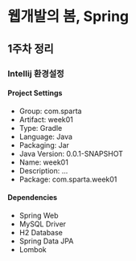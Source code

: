 # 웹개발의 봄, Spring

## 1주차 정리

### Intellij 환경설정

#### Project Settings

- Group: com.sparta
- Artifact: week01
- Type: Gradle
- Language: Java
- Packaging: Jar
- Java Version: 0.0.1-SNAPSHOT
- Name: week01
- Description: ...
- Package: com.sparta.week01

#### Dependencies

- Spring Web
- MySQL Driver
- H2 Database
- Spring Data JPA
- Lombok

